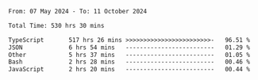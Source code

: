 
<!--START_SECTION:waka-->

```txt
From: 07 May 2024 - To: 11 October 2024

Total Time: 530 hrs 30 mins

TypeScript       517 hrs 26 mins >>>>>>>>>>>>>>>>>>>>>>>>-   96.51 %
JSON             6 hrs 54 mins   -------------------------   01.29 %
Other            5 hrs 37 mins   -------------------------   01.05 %
Bash             2 hrs 28 mins   -------------------------   00.46 %
JavaScript       2 hrs 20 mins   -------------------------   00.44 %
```

<!--END_SECTION:waka-->

<!--

### Hi there 👋
**Iam-cesar/Iam-cesar** is a ✨ _special_ ✨ repository because its `README.md` (this file) appears on your GitHub profile.

Here are some ideas to get you started:

- 🔭 I’m currently working on ...
- 🌱 I’m currently learning ...
- 👯 I’m looking to collaborate on ...
- 🤔 I’m looking for help with ...
- 💬 Ask me about ...
- 📫 How to reach me: ...
- 😄 Pronouns: ...
- ⚡ Fun fact: ...
-->
